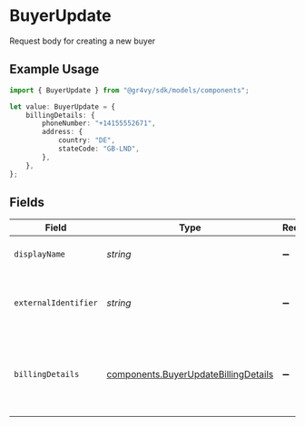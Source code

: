 # BuyerUpdate

Request body for creating a new buyer

## Example Usage

```typescript
import { BuyerUpdate } from "@gr4vy/sdk/models/components";

let value: BuyerUpdate = {
    billingDetails: {
        phoneNumber: "+14155552671",
        address: {
            country: "DE",
            stateCode: "GB-LND",
        },
    },
};
```

## Fields

| Field                                                                                        | Type                                                                                         | Required                                                                                     | Description                                                                                  |
| -------------------------------------------------------------------------------------------- | -------------------------------------------------------------------------------------------- | -------------------------------------------------------------------------------------------- | -------------------------------------------------------------------------------------------- |
| `displayName`                                                                                | *string*                                                                                     | :heavy_minus_sign:                                                                           | The display name for the buyer.                                                              |
| `externalIdentifier`                                                                         | *string*                                                                                     | :heavy_minus_sign:                                                                           | The merchant identifier for this buyer.                                                      |
| `billingDetails`                                                                             | [components.BuyerUpdateBillingDetails](../../models/components/buyerupdatebillingdetails.md) | :heavy_minus_sign:                                                                           | The billing name, address, email, and other fields for this buyer.                           |